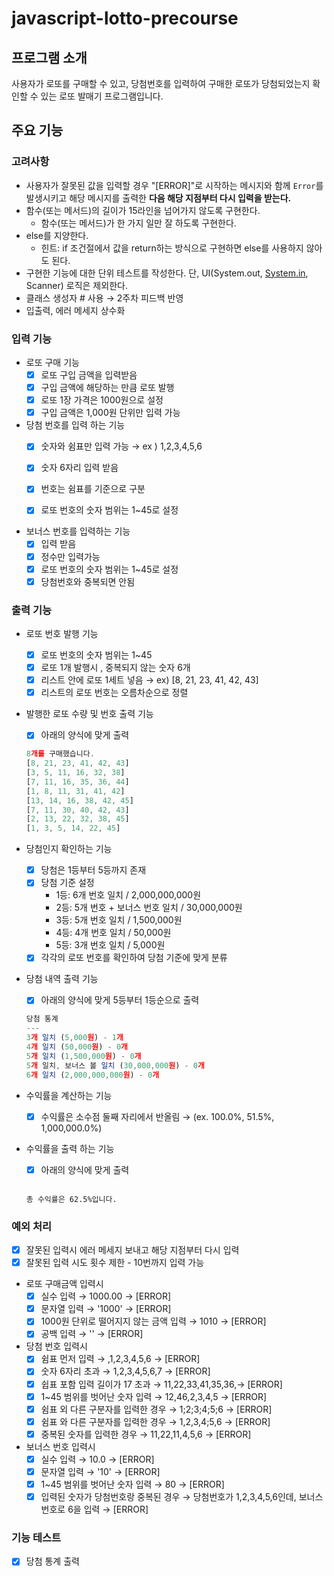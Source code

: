 # javascript-lotto-precourse

## 프로그램 소개

사용자가 로또를 구매할 수 있고, 당첨번호를 입력하여 구매한 로또가 당첨되었는지 확인할 수 있는 로또 발매기 프로그램입니다.

## 주요 기능

### 고려사항

- 사용자가 잘못된 값을 입력할 경우 "[ERROR]"로 시작하는 메시지와 함께 `Error`를 발생시키고 해당 메시지를 출력한 **다음 해당 지점부터 다시 입력을 받는다.**
- 함수(또는 메서드)의 길이가 15라인을 넘어가지 않도록 구현한다.
    - 함수(또는 메서드)가 한 가지 일만 잘 하도록 구현한다.
- else를 지양한다.
    - 힌트: if 조건절에서 값을 return하는 방식으로 구현하면 else를 사용하지 않아도 된다.
- 구현한 기능에 대한 단위 테스트를 작성한다. 단, UI(System.out, [System.in](http://system.in/), Scanner) 로직은 제외한다.
- 클래스 생성자 # 사용 → 2주차 피드백 반영
- 입출력, 에러 메세지 상수화 

### 입력 기능

- 로또 구매 기능
    - [x] 로또 구입 금액을 입력받음
    - [x] 구입 금액에 해당하는 만큼 로또 발행
    - [x] 로또 1장 가격은 1000원으로 설정
    - [x] 구입 금액은 1,000원 단위만 입력 가능 

- 당첨 번호를 입력 하는 기능
    - [x] 숫자와 쉼표만 입력 가능 → ex ) 1,2,3,4,5,6
    - [x] 숫자 6자리 입력 받음
    - [x] 번호는 쉼표를 기준으로 구분
    - [x] 로또 번호의 숫자 범위는 1~45로 설정

        
- 보너스 번호를 입력하는 기능
    - [x] 입력 받음
    - [x] 정수만 입력가능
    - [x] 로또 번호의 숫자 범위는 1~45로 설정
    - [x] 당첨번호와 중복되면 안됨

### 출력 기능

- 로또 번호 발행 기능
    - [x] 로또 번호의 숫자 범위는 1~45
    - [x]  로또 1개 발행시 , 중복되지 않는 숫자 6개
    - [x] 리스트 안에 로또 1세트 넣음 → ex) [8, 21, 23, 41, 42, 43] 
    - [x] 리스트의 로또 번호는 오름차순으로 정렬
    
- 발행한 로또 수량 및 번호 출력 기능
    - [x] 아래의 양식에 맞게 출력
    ```jsx
    8개를 구매했습니다.
    [8, 21, 23, 41, 42, 43] 
    [3, 5, 11, 16, 32, 38] 
    [7, 11, 16, 35, 36, 44] 
    [1, 8, 11, 31, 41, 42] 
    [13, 14, 16, 38, 42, 45] 
    [7, 11, 30, 40, 42, 43] 
    [2, 13, 22, 32, 38, 45] 
    [1, 3, 5, 14, 22, 45]
    ```
    

- 당첨인지 확인하는 기능
    - [x] 당첨은 1등부터 5등까지 존재
    - [x] 당첨 기준 설정
        - 1등: 6개 번호 일치 / 2,000,000,000원
        - 2등: 5개 번호 + 보너스 번호 일치 / 30,000,000원
        - 3등: 5개 번호 일치 / 1,500,000원
        - 4등: 4개 번호 일치 / 50,000원
        - 5등: 3개 번호 일치 / 5,000원
    - [x] 각각의 로또 번호를 확인하여 당첨 기준에 맞게 분류 
        
- 당첨 내역 출력 기능
    - [x] 아래의 양식에 맞게 5등부터 1등순으로 출력
    
    ```jsx
    당첨 통계
    ---
    3개 일치 (5,000원) - 1개
    4개 일치 (50,000원) - 0개
    5개 일치 (1,500,000원) - 0개
    5개 일치, 보너스 볼 일치 (30,000,000원) - 0개
    6개 일치 (2,000,000,000원) - 0개
    ```
    
- 수익률을 계산하는 기능
    - [x] 수익률은 소수점 둘째 자리에서 반올림 → (ex. 100.0%, 51.5%, 1,000,000.0%)

- 수익률을 출력 하는 기능
    - [x] 아래의 양식에 맞게 출력
    ```
    
    총 수익률은 62.5%입니다.
    ```

### 예외 처리
- [x] 잘못된 입력시 에러 메세지 보내고 해당 지점부터 다시 입력
- [x] 잘못된 입력 시도 횟수 제한 - 10번까지 입력 가능 

- 로또 구매금액 입력시
    - [x] 실수 입력 → 1000.00 → [ERROR]
    - [x] 문자열 입력 → '1000' → [ERROR]
    - [x] 1000원 단위로 떨어지지 않는 금액 입력 → 1010 → [ERROR]
    - [x] 공백 입력 → '' → [ERROR]
    
- 당첨 번호 입력시 
    - [x] 쉼표 먼저 입력 → ,1,2,3,4,5,6 → [ERROR]
    - [x] 숫자 6자리 초과 → 1,2,3,4,5,6,7 → [ERROR]
    - [x] 쉽표 포함 입력 길이가 17 초과 → 11,22,33,41,35,36,→ [ERROR]
    - [x] 1~45 범위를 벗어난 숫자 입력 → 12,46,2,3,4,5 → [ERROR]
    - [x] 쉼표 외 다른 구분자를 입력한 경우 → 1;2;3;4;5;6 → [ERROR]
    - [x] 쉼표 와 다른 구분자를 입력한 경우 → 1,2,3,4;5,6 → [ERROR]
    - [x] 중복된 숫자를 입력한 경우 → 11,22,11,4,5,6 → [ERROR]

- 보너스 번호 입력시
    - [x] 실수 입력 → 10.0 → [ERROR]
    - [x] 문자열 입력 → '10' → [ERROR]
    - [x] 1~45 범위를 벗어난 숫자 입력 → 80 → [ERROR]
    - [x] 입력된 숫자가 당첨번호랑 중복된 경우 → 당첨번호가 1,2,3,4,5,6인데, 보너스번호로 6을 입력 → [ERROR]

### 기능 테스트 

- [x] 당첨 통계 출력 

